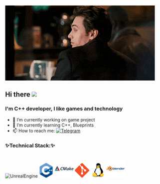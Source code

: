 ![Header](https://github.com/Kiriql/kiriql/blob/main/assets/OptimisticUglyAmurstarfish-max-1mb.gif)


## Hi there ![](https://user-images.githubusercontent.com/18350557/176309783-0785949b-9127-417c-8b55-ab5a4333674e.gif)

### I'm C++ developer, I like games and technology


- 🔭 I’m currently working on game project
- 🌱 I’m currently learning C++, Blueprints
- 📫 How to reach me:  [![Telegram](https://img.shields.io/badge/-Telegram-090909?style=for-the-badge&logo=telegram&logoColor=27A0D9)](https://t.me//kiriql)
> 

### ✨Technical Stack:✨
<br />
<div>
  <img src="https://img.icons8.com/?size=100&id=AtQiXKIeJE3T&format=png&color=000000" title="UnrealEngine" alt="UnrealEngine" width="47" height="47" />
  <img src="https://github.com/devicons/devicon/blob/master/icons/cplusplus/cplusplus-original.svg" title="C++" alt="C++" width="47" height="47" />
  <img src="https://github.com/devicons/devicon/blob/master/icons/cmake/cmake-original-wordmark.svg" title="CMake" alt="CMake" width="60" height="60" />
  <img src="https://github.com/devicons/devicon/blob/master/icons/git/git-original.svg" title="Git" alt="Git" width="47" height="47" />
  <img src="https://github.com/devicons/devicon/blob/master/icons/linux/linux-original.svg" title="Linux" alt="Linux" width="47" height="47" />
  <img src="https://github.com/devicons/devicon/blob/master/icons/blender/blender-original-wordmark.svg" title="Blender" alt="Blender" width="60" height="60" />
</div>

> 
